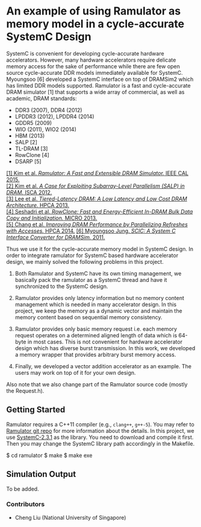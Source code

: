 # An example of using Ramulator as memory model in a cycle-accurate SystemC Design
SystemC is convenient for developing cycle-accurate hardware accelerators. However, many 
hardware accelerators require delicate memory access for the sake of 
performance while there are few open source cycle-accurate DDR models immediately 
available for SystemC. Myoungsoo \[6\] developed a SystemC interface on top of DRAMSim2 
which has limited DDR models supported. Ramulator is a fast and cycle-accurate 
DRAM simulator \[1\] that supports a wide array of commercial, as well as 
academic, DRAM standards:

- DDR3 (2007), DDR4 (2012)
- LPDDR3 (2012), LPDDR4 (2014)
- GDDR5 (2009)
- WIO (2011), WIO2 (2014)
- HBM (2013)
- SALP \[2\]
- TL-DRAM \[3\]
- RowClone \[4\]
- DSARP \[5\]

[\[1\] Kim et al. *Ramulator: A Fast and Extensible DRAM Simulator.* IEEE CAL
2015.](https://users.ece.cmu.edu/~omutlu/pub/ramulator_dram_simulator-ieee-cal15.pdf)  
[\[2\] Kim et al. *A Case for Exploiting Subarray-Level Parallelism (SALP) in
DRAM.* ISCA 2012.](https://users.ece.cmu.edu/~omutlu/pub/salp-dram_isca12.pdf)  
[\[3\] Lee et al. *Tiered-Latency DRAM: A Low Latency and Low Cost DRAM
Architecture.* HPCA 2013.](https://users.ece.cmu.edu/~omutlu/pub/tldram_hpca13.pdf)  
[\[4\] Seshadri et al. *RowClone: Fast and Energy-Efficient In-DRAM Bulk Data
Copy and Initialization.* MICRO
2013.](https://users.ece.cmu.edu/~omutlu/pub/rowclone_micro13.pdf)  
[\[5\] Chang et al. *Improving DRAM Performance by Parallelizing Refreshes with
Accesses.* HPCA 2014.](https://users.ece.cmu.edu/~omutlu/pub/dram-access-refresh-parallelization_hpca14.pdf)
[\[6\] Myoungsoo Jung. *SCIC: A System C Interface Converter for DRAMSim.* 2011.](https://github.com/LBNL-CODEX/DRAMSim_SystemC)

Thus we use it for the cycle-accurate memory model in SystemC design. 
In order to integrate ramulator for SystemC based hardware accelerator design, 
we mainly solved the following problems in this project.

1) Both Ramulator and SystemC have its own timing management, we basically pack the ramulator 
as a SystemC thread and have it synchronized to the SystemC design. 

2) Ramulator provides only latency information but no memory content management 
which is needed in many accelerator design. In this project, we keep the memory as 
a dynamic vector and maintain the memory content based on sequential memory consistency.

3) Ramulator provides only basic memory request i.e. each memory request operates on 
a determined aligned length of data which is 64-byte in most cases. This is 
not convenient for hardware accelerator design which has diverse burst transmission. 
In this work, we developed a memory wrapper that provides arbitrary burst memory access.

4) Finally, we developed a vector addition accelerator as an example. The users 
may work on top of it for your own design.

Also note that we also change part of the Ramulator source code (mostly the Request.h). 

## Getting Started
Ramulator requires a C++11 compiler (e.g., `clang++`, `g++-5`).
You may refer to [Ramulator git repo](https://github.com/CMU-SAFARI/ramulator) for more information about the details. In this project, we use [SystemC-2.3.1](http://accellera.org/downloads/standards/systemc) as the library. You need to download and compile it first. Then 
you may change the SystemC library path accordingly in the Makefile. 

$ cd ramulator
$ make 
$ make exe 
       
## Simulation Output
To be added.

### Contributors
- Cheng Liu (National University of Singapore) 
